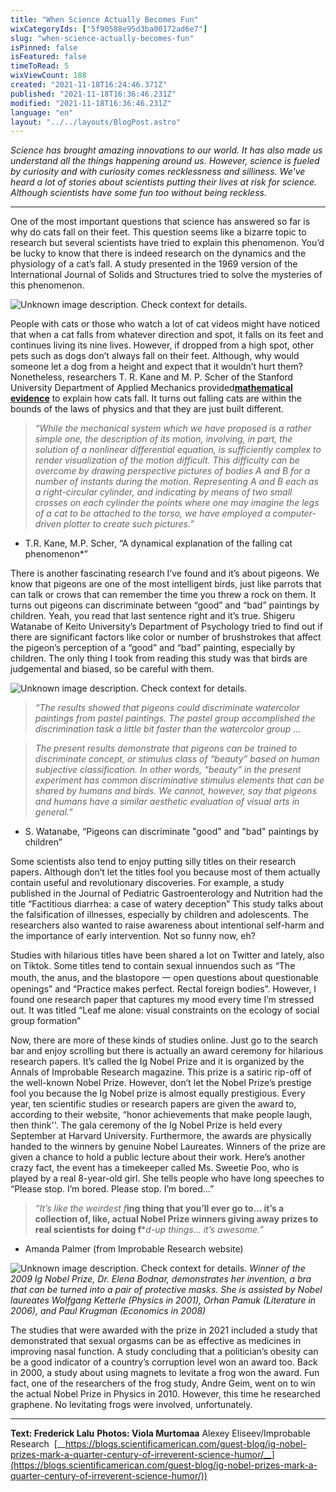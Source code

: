 ```yaml
---
title: "When Science Actually Becomes Fun"
wixCategoryIds: ["5f90588e95d3ba00172ad6e7"]
slug: "when-science-actually-becomes-fun"
isPinned: false
isFeatured: false
timeToRead: 5
wixViewCount: 188
created: "2021-11-18T16:24:46.371Z"
published: "2021-11-18T16:36:46.231Z"
modified: "2021-11-18T16:36:46.231Z"
language: "en"
layout: "../../layouts/BlogPost.astro"
---
```


*Science has brought amazing innovations to our world. It has also made us understand all the things happening around us. However, science is fueled by curiosity and with curiosity comes recklessness and silliness. We've heard a lot of stories about scientists putting their lives at risk for science. Although scientists have some fun too without being reckless.*

---


One of the most important questions that science has answered so far is why do cats fall on their feet. This question seems like a bizarre topic to research but several scientists have tried to explain this phenomenon. You’d be lucky to know that there is indeed research on the dynamics and the physiology of a cat’s fall. A study presented in the 1969 version of the International Journal of Solids and Structures tried to solve the mysteries of this phenomenon.


![Unknown image description. Check context for details.](https://static.wixstatic.com/media/abd5f5_adaf3df5b8cc44fd94fdd923e3af845f~mv2.png) <!-- Original name: falling cat.tif -->


People with cats or those who watch a lot of cat videos might have noticed that when a cat falls from whatever direction and spot, it falls on its feet and continues living its nine lives. However, if dropped from a high spot, other pets such as dogs don’t always fall on their feet. Although, why would someone let a dog from a height and expect that it wouldn’t hurt them? Nonetheless, researchers T. R. Kane and M. P. Scher of the Stanford University Department of Applied Mechanics provided[__mathematical evidence__](https://people.nscl.msu.edu/~hergert/phy820_fs19/material/pdfs/Kane1969_A%20Dynamical%20Explanation%20of%20the%20Falling%20Cat%20Phenomenon.pdf) to explain how cats fall. It turns out falling cats are within the bounds of the laws of physics and that they are just built different.&nbsp;

> *“While the mechanical system which we have proposed is a rather simple one, the description of its motion, involving, in part, the solution of a nonlinear differential equation, is sufficiently complex to render visualization of the motion difficult. This difficulty can be overcome by drawing perspective pictures of bodies A and B for a number of instants during the motion. Representing A and B each as a right-circular cylinder, and indicating by means of two small crosses on each cylinder the points where one may imagine the legs of a cat to be attached to the torso, we have employed a computer-driven plotter to create such pictures.”*

- T.R. Kane, M.P. Scher, “A dynamical explanation of the falling cat phenomenon*”

There is another fascinating research I’ve found and it’s about pigeons. We know that pigeons are one of the most intelligent birds, just like parrots that can talk or crows that can remember the time you threw a rock on them. It turns out pigeons can discriminate between “good” and “bad” paintings by children. Yeah, you read that last sentence right and it’s true. Shigeru Watanabe of Keito University’s Department of Psychology tried to find out if there are significant factors like color or number of brushstrokes that affect the pigeon’s perception of a “good” and “bad” painting, especially by children. The only thing I took from reading this study was that birds are judgemental and biased, so be careful with them. 


![Unknown image description. Check context for details.](https://static.wixstatic.com/media/abd5f5_c4e030d5c5da43a5a1a07d20d14c6c4d~mv2.png) <!-- Original name: pigeon and boy.tif -->


> *“The results showed that pigeons could discriminate watercolor paintings from pastel paintings. The pastel group accomplished the discrimination task a little bit faster than the watercolor group …*

> *The present results demonstrate that pigeons can be trained to discriminate concept, or stimulus class of “beauty” based on human subjective classification. In other words, “beauty” in the present experiment has common discriminative stimulus elements that can be shared by humans and birds. We cannot, however, say that pigeons and humans have a similar aesthetic evaluation of visual arts in general.”*

- S. Watanabe, “Pigeons can discriminate "good" and "bad" paintings by children”

Some scientists also tend to enjoy putting silly titles on their research papers. Although don’t let the titles fool you because most of them actually contain useful and revolutionary discoveries. For example, a study published in the Journal of Pediatric Gastroenterology and Nutrition had the title “Factitious diarrhea: a case of watery deception” This study talks about the falsification of illnesses, especially by children and adolescents. The researchers also wanted to raise awareness about intentional self-harm and the importance of early intervention. Not so funny now, eh? 

Studies with hilarious titles have been shared a lot on Twitter and lately, also on Tiktok. Some titles tend to contain sexual innuendos such as “The mouth, the anus, and the blastopore 一 open questions about questionable openings” and “Practice makes perfect. Rectal foreign bodies”. However, I found one research paper that captures my mood every time I’m stressed out. It was titled “Leaf me alone: visual constraints on the ecology of social group formation”

Now, there are more of these kinds of studies online. Just go to the search bar and enjoy scrolling but there is actually an award ceremony for hilarious research papers. It’s called the Ig Nobel Prize and it is organized by the Annals of Improbable Research magazine. This prize is a satiric rip-off of the well-known Nobel Prize. However, don’t let the Nobel Prize’s prestige fool you because the Ig Nobel prize is almost equally prestigious. Every year, ten scientific studies or research papers are given the award to,  according to their website, “honor achievements that make people laugh, then think''. The gala ceremony of the Ig Nobel Prize is held every September at Harvard University. Furthermore, the awards are physically handed to the winners by genuine Nobel Laureates. Winners of the prize are given a chance to hold a public lecture about their work. Here’s another crazy fact, the event has a timekeeper called Ms. Sweetie Poo, who is played by a real 8-year-old girl. She tells people who have long speeches to “Please stop. I’m bored. Please stop. I’m bored…”

> *“It’s like the weirdest f***ing thing that you’ll ever go to… it’s a collection of, like, actual Nobel Prize winners giving away prizes to real scientists for doing f****d-up things… it’s awesome.”*

- Amanda Palmer (from Improbable Research website)

![Unknown image description. Check context for details.](https://static.wixstatic.com/media/abd5f5_310de221b9054e3bab71e8d11575c898~mv2.jpg) <!-- Original name: igprize.jpg -->
*Winner of the 2009 Ig Nobel Prize, Dr. Elena Bodnar, demonstrates her invention, a bra that can be turned into a pair of protective masks. She is assisted by Nobel laureates Wolfgang Ketterle (Physics in 2001), Orhan Pamuk (Literature in 2006), and Paul Krugman (Economics in 2008)*


The studies that were awarded with the prize in 2021 included a study that demonstrated that sexual orgasms can be as effective as medicines in improving nasal function. A study concluding that a politician’s obesity can be a good indicator of a country’s corruption level won an award too. Back in 2000, a study about using magnets to levitate a frog won the award. Fun fact, one of the researchers of the frog study, Andre Geim, went on to win the actual Nobel Prize in Physics in 2010. However, this time he researched graphene. No levitating frogs were involved, unfortunately.


---


**Text: Frederick Lalu**
**Photos: Viola Murtomaa**
	     Alexey Eliseev/Improbable Research	
&nbsp;[__https://blogs.scientificamerican.com/guest-blog/ig-nobel-prizes-mark-a-quarter-century-of-irreverent-science-humor/__](https://blogs.scientificamerican.com/guest-blog/ig-nobel-prizes-mark-a-quarter-century-of-irreverent-science-humor/))
